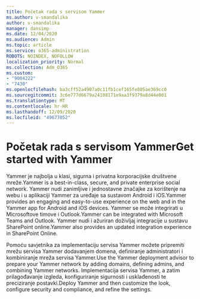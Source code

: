 ```yaml
---
title: Početak rada s servisom Yammer
ms.author: v-smandalika
author: v-smandalika
manager: dansimp
ms.date: 12/04/2020
ms.audience: Admin
ms.topic: article
ms.service: o365-administration
ROBOTS: NOINDEX, NOFOLLOW
localization_priority: Normal
ms.collection: Adm_O365
ms.custom:
- "9004222"
- "7430"
ms.openlocfilehash: ba3cff52a4907a0c11fb1cef165fe805ae369cc0
ms.sourcegitcommit: 3c6e777d6679a24108171e9aa3f9379a8d44e001
ms.translationtype: MT
ms.contentlocale: hr-HR
ms.lasthandoff: 12/09/2020
ms.locfileid: "49677052"
---
```

# <a name="get-started-with-yammer"></a><span data-ttu-id="a90bf-102">Početak rada s servisom Yammer</span><span class="sxs-lookup"><span data-stu-id="a90bf-102">Get started with Yammer</span></span>

<span data-ttu-id="a90bf-103">Yammer je najbolja u klasi, sigurna i privatna korporacijske društvene mreže.</span><span class="sxs-lookup"><span data-stu-id="a90bf-103">Yammer is a best-in-class, secure, and private enterprise social network.</span></span> <span data-ttu-id="a90bf-104">Yammer nudi zanimljive i jednostavne značajke za korištenje na webu i u aplikaciji Yammer za uređaje sa sustavom Android i iOS.</span><span class="sxs-lookup"><span data-stu-id="a90bf-104">Yammer provides an engaging and easy-to-use experience on the web and in the Yammer app for Android and iOS devices.</span></span> <span data-ttu-id="a90bf-105">Yammer se može integrirati u Microsoftove timove i Outlook.</span><span class="sxs-lookup"><span data-stu-id="a90bf-105">Yammer can be integrated with Microsoft Teams and Outlook.</span></span> <span data-ttu-id="a90bf-106">Yammer nudi i ažuriran doživljaj integracije u sustavu SharePoint online.</span><span class="sxs-lookup"><span data-stu-id="a90bf-106">Yammer also provides an updated integration experience in SharePoint Online.</span></span>

<span data-ttu-id="a90bf-107">Pomoću savjetnika za implementaciju servisa Yammer možete pripremiti mrežu servisa Yammer dodavanjem domena, definiranje administratori i kombiniranje mreža servisa Yammer.</span><span class="sxs-lookup"><span data-stu-id="a90bf-107">Use the Yammer deployment advisor to prepare your Yammer network by adding domains, defining admins, and combining Yammer networks.</span></span> <span data-ttu-id="a90bf-108">Implementacija servisa Yammer, a zatim prilagođavanje izgleda, konfiguriranje sigurnosti i usklađenosti te preciziranje postavki.</span><span class="sxs-lookup"><span data-stu-id="a90bf-108">Deploy Yammer and then customize the look, configure security and compliance, and refine the settings.</span></span>